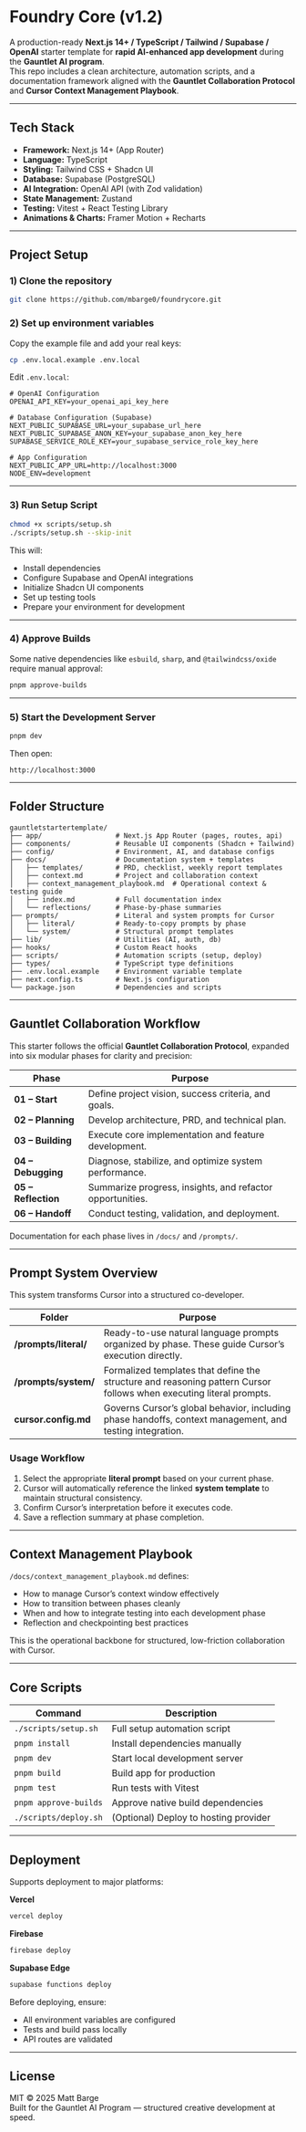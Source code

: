 # Foundry Core (v1.2)

A production-ready **Next.js 14+ / TypeScript / Tailwind / Supabase / OpenAI** starter template for **rapid AI-enhanced app development** during the **Gauntlet AI program**.  
This repo includes a clean architecture, automation scripts, and a documentation framework aligned with the **Gauntlet Collaboration Protocol** and **Cursor Context Management Playbook**.

---

## Tech Stack

- **Framework:** Next.js 14+ (App Router)  
- **Language:** TypeScript  
- **Styling:** Tailwind CSS + Shadcn UI  
- **Database:** Supabase (PostgreSQL)  
- **AI Integration:** OpenAI API (with Zod validation)  
- **State Management:** Zustand  
- **Testing:** Vitest + React Testing Library  
- **Animations & Charts:** Framer Motion + Recharts  

---

## Project Setup

### 1) Clone the repository

```bash
git clone https://github.com/mbarge0/foundrycore.git
```

### 2) Set up environment variables

Copy the example file and add your real keys:

```bash
cp .env.local.example .env.local
```

Edit `.env.local`:

```
# OpenAI Configuration
OPENAI_API_KEY=your_openai_api_key_here

# Database Configuration (Supabase)
NEXT_PUBLIC_SUPABASE_URL=your_supabase_url_here
NEXT_PUBLIC_SUPABASE_ANON_KEY=your_supabase_anon_key_here
SUPABASE_SERVICE_ROLE_KEY=your_supabase_service_role_key_here

# App Configuration
NEXT_PUBLIC_APP_URL=http://localhost:3000
NODE_ENV=development
```

---

### 3) Run Setup Script

```bash
chmod +x scripts/setup.sh
./scripts/setup.sh --skip-init
```

This will:

- Install dependencies  
- Configure Supabase and OpenAI integrations  
- Initialize Shadcn UI components  
- Set up testing tools  
- Prepare your environment for development  

---

### 4) Approve Builds

Some native dependencies like `esbuild`, `sharp`, and `@tailwindcss/oxide` require manual approval:

```bash
pnpm approve-builds
```

---

### 5) Start the Development Server

```bash
pnpm dev
```

Then open:

```
http://localhost:3000
```

---

## Folder Structure

```
gauntletstartertemplate/
├── app/                  # Next.js App Router (pages, routes, api)
├── components/           # Reusable UI components (Shadcn + Tailwind)
├── config/               # Environment, AI, and database configs
├── docs/                 # Documentation system + templates
│   ├── templates/        # PRD, checklist, weekly report templates
│   ├── context.md        # Project and collaboration context
│   ├── context_management_playbook.md  # Operational context & testing guide
│   ├── index.md          # Full documentation index
│   └── reflections/      # Phase-by-phase summaries
├── prompts/              # Literal and system prompts for Cursor
│   ├── literal/          # Ready-to-copy prompts by phase
│   └── system/           # Structural prompt templates
├── lib/                  # Utilities (AI, auth, db)
├── hooks/                # Custom React hooks
├── scripts/              # Automation scripts (setup, deploy)
├── types/                # TypeScript type definitions
├── .env.local.example    # Environment variable template
├── next.config.ts        # Next.js configuration
└── package.json          # Dependencies and scripts
```

---

## Gauntlet Collaboration Workflow

This starter follows the official **Gauntlet Collaboration Protocol**, expanded into six modular phases for clarity and precision:

| Phase | Purpose |
|--------|----------|
| **01 – Start** | Define project vision, success criteria, and goals. |
| **02 – Planning** | Develop architecture, PRD, and technical plan. |
| **03 – Building** | Execute core implementation and feature development. |
| **04 – Debugging** | Diagnose, stabilize, and optimize system performance. |
| **05 – Reflection** | Summarize progress, insights, and refactor opportunities. |
| **06 – Handoff** | Conduct testing, validation, and deployment. |

Documentation for each phase lives in `/docs/` and `/prompts/`.

---

## Prompt System Overview

This system transforms Cursor into a structured co-developer.

| Folder | Purpose |
|---------|----------|
| **/prompts/literal/** | Ready-to-use natural language prompts organized by phase. These guide Cursor’s execution directly. |
| **/prompts/system/** | Formalized templates that define the structure and reasoning pattern Cursor follows when executing literal prompts. |
| **cursor.config.md** | Governs Cursor’s global behavior, including phase handoffs, context management, and testing integration. |

### Usage Workflow

1. Select the appropriate **literal prompt** based on your current phase.  
2. Cursor will automatically reference the linked **system template** to maintain structural consistency.  
3. Confirm Cursor’s interpretation before it executes code.  
4. Save a reflection summary at phase completion.  

---

## Context Management Playbook

`/docs/context_management_playbook.md` defines:

- How to manage Cursor’s context window effectively  
- How to transition between phases cleanly  
- When and how to integrate testing into each development phase  
- Reflection and checkpointing best practices  

This is the operational backbone for structured, low-friction collaboration with Cursor.

---

## Core Scripts

| Command | Description |
|----------|-------------|
| `./scripts/setup.sh` | Full setup automation script |
| `pnpm install` | Install dependencies manually |
| `pnpm dev` | Start local development server |
| `pnpm build` | Build app for production |
| `pnpm test` | Run tests with Vitest |
| `pnpm approve-builds` | Approve native build dependencies |
| `./scripts/deploy.sh` | (Optional) Deploy to hosting provider |

---

## Deployment

Supports deployment to major platforms:

**Vercel**

```bash
vercel deploy
```

**Firebase**

```bash
firebase deploy
```

**Supabase Edge**

```bash
supabase functions deploy
```

Before deploying, ensure:

- All environment variables are configured  
- Tests and build pass locally  
- API routes are validated  

---

## License

MIT © 2025 Matt Barge  
Built for the Gauntlet AI Program — structured creative development at speed.
